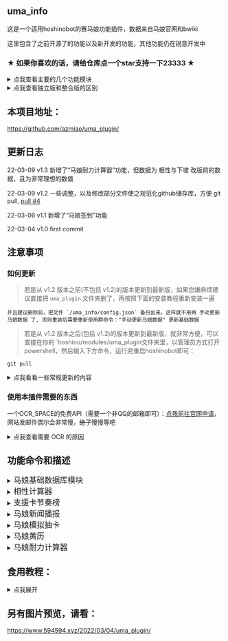 ## uma_info

这是一个适用hoshinobot的赛马娘功能插件，数据来自马娘官网和bwiki

这里包含了之前开源了的功能以及新开发的功能，其他功能仍在锐意开发中

### ★ 如果你喜欢的话，请给仓库点一个star支持一下23333 ★

<details>
<summary>点我查看主要的几个功能模块</summary>

（具体命令请看下方功能命令和描述）

+ [马娘新闻播报](https://github.com/azmiao/umamusume_news) 

+ [马娘模拟抽卡](https://github.com/azmiao/uma_gacha)

+ 马娘基础数据库

+ 支援卡节奏榜

+ 相性计算器

+ 马娘黄历

+ 马娘耐力计算器

</details>

<details>
<summary>点我查看独立版和整合版的区别</summary>

+ 独立版的 [马娘模拟抽卡](https://github.com/azmiao/uma_gacha) 可以完全单独运行，内容也完全一致，可以从本整合版里直接复制出来用，但记得要装依赖哦！

+ 独立版的 [马娘新闻播报](https://github.com/azmiao/umamusume_news) 也可以完全单独运行，但和整合版的代码稍有不同，因此不可以从本整合版里直接复制出来用！

+ 另外后续关于 [马娘新闻播报](https://github.com/azmiao/umamusume_news) [马娘模拟抽卡](https://github.com/azmiao/uma_gacha) 的代码更新将会在原仓库和本仓库同步更新

</details>

## 本项目地址：
https://github.com/azmiao/uma_plugin/

## 更新日志

22-03-09    v1.3    新增了“马娘耐力计算器”功能，但数据为 根性与下坡 改版前的数据，且为非常理想的数值

22-03-09    v1.2    一些调整，以及修改部分文件使之规范化github储存库，方便 git pull, [pull #4](https://github.com/azmiao/uma_plugin/pull/4)

22-03-06    v1.1    新增了“马娘签到”功能

22-03-04    v1.0    first commit

## 注意事项

### 如何更新

> 若是从 v1.2 版本之前(不包括 v1.2)的版本更新到最新版，如果您嫌麻烦建议直接把 `uma_plugin` 文件夹删了，再按照下面的安装教程重新安装一遍

    并且建议删除前，把文件 `/uma_info/config.json` 备份出来，这样就不用再 手动更新马娘数据 了, 否则重装后需要重新使用群命令："手动更新马娘数据" 更新基础数据

> 若是从 v1.2 版本之后(包括 v1.2)的版本更新到最新版，就非常方便，可以直接在你的 `hoshino/modules/uma_plugin文件夹里，以管理员方式打开powershell，然后输入下方命令，运行完重启hoshinobot即可：

```
git pull
```

<details>
<summary>点我看看一些常规更新的内容</summary>

大多数数据均可自动更新，但是：

位于 `uma_info` 文件夹下的 `replace_dict.json` (角色别称) 

需要我手动更新，当然如果你有觉得可以添加的别称，可以fork后pull requests

因此一旦有更新我会以 commit 的形式上传至本仓库，如果您可以直接 watch 本仓库，如果会使用RSS的话可以添加本仓库，再者嫌麻烦的话可以使用我之前的插件 [github_reminder](https://github.com/azmiao/github_reminder) 添加[本仓库链接](https://github.com/azmiao/uma_plugin/)即可，一旦有任何commit更新您的bot都会提醒您

</details>

### 使用本插件需要的东西

一个OCR_SPACE的免费API（需要一个非QQ的邮箱即可）：[点我前往官网申请](http://ocr.space/ocrapi/freekey)，网站发邮件偶尔会非常慢，~~绝了~~慢慢等吧

<details>
<summary>点我查看需要 OCR 的原因</summary>

+ 由于部分数据来自官网，因此数据非常全，但这~~垃圾~~官网不少数据是整合进一张图里面了，不得不用一个OCR来识别出来，而gocq自带的OCR接口只能识别接收到的图片，虽然已经有思路如何绕过这个门槛，利用QQ的image缓存机制来识别，但这样依然非常不方便，而且为了部分功能实现的资源占用更低，还是选择了第三方的接口，ocr_space的接口速度也比较快，而且免费版每天有500次，而本插件每天只需要进行88次即可，但是网站比较不稳定，偶尔会500~~免费的还要什么自行车~~

</details>

## 功能命令和描述

<details>
<summary><font size = 4>马娘基础数据库模块</font></summary>

| 功能命令 | 介绍 |
| :---- | :---- |
| 查今天生日马娘 | 看看今天哪只马娘生日(仅限马娘) |
| 查马娘生日 xx | xx为马娘名字，查询这只马娘是哪天生日(仅限马娘) |
| 查生日马娘 m-d | m-d就是 m月d日 ，查询这天有哪些马娘生日(仅限马娘) |
| 查角色id xx | xx为角色名字 |
| 查角色日文名 xx | xx为角色名字 |
| 查角色中文名 xx | xx为角色名字 |
| 查角色英文名 xx | xx为角色名字 |
| 查角色分类 xx | xx为角色名字 |
| 查角色语音 xx | xx为角色名字 |
| 查角色头像 xx | xx为角色名字 |
| 查角色cv xx | xx为角色名字 |
| 查角色身高 xx | xx为角色名字 |
| 查角色体重 xx | xx为角色名字 |
| 查角色三围 xx | xx为角色名字 |
| 查角色制服 xx | xx为角色名字 |
| 查角色决胜服 xx | xx为角色名字 |
| 查角色原案 xx | xx为角色名字 |
| 查角色适应性 xx | xx为角色名字 |
| 查角色详细信息 xx | xx为角色名字(显示全部信息) |
| 手动更新马娘数据 | 功能限维护组 |
| (每天1:31自动更新马娘数据) | 该功能没有命令 |
| (每天9:31自动推送该日生日的马娘) | 该功能没有命令，且本功能需额外开启 |

</details>

<details>
<summary><font size = 4>相性计算器</font></summary>

| 功能命令 | 介绍 |
| :---- | :---- |
| 马娘相性帮助 | 看看详细帮助内容 |
| 查相性 本体 父母1 祖父母1 祖父母2 父母2 祖父母3 祖父母4 胜鞍数 | 1.直接按照下面的指令写马名即可，请按顺序写，注意空格别漏<br>2.胜鞍数为胜鞍+金牌的总个数，类型为整数，且可写可不写<br>3.判断胜鞍：(父母1和祖父母1相同的重赏胜场数)+(父母1和祖父母2相同的重赏胜场数)+(父母2和祖父母3相同的重赏胜场数)+(父母2和祖父母4相同的重赏胜场数) |
| 查相性 本体 父母1 祖父母1 祖父母2 父母2 祖父母3 祖父母4 | 同上，表示可以不加胜鞍 |
| 查相性 马娘1 马娘2 | 查两只马娘之间的相性，这里不可以加胜鞍 |
| 相性榜 马娘 | 相性榜是指生成对这只马娘相性最好的马娘排行榜 |

</details>

<details>
<summary><font size = 4>支援卡节奏榜</font></summary>

| 功能命令 | 介绍 |
| :---- | :---- |
| 速卡节奏榜 | 对应速度卡 |
| 耐卡节奏榜 | 对应耐力卡 |
| 力卡节奏榜 | 对应力量卡 |
| 根卡节奏榜 | 对应根性卡 |
| 智卡节奏榜 | 对应智力卡 |

</details>

<details>
<summary><font size = 4>马娘新闻播报</font></summary>

| 功能命令 | 介绍 |
| :---- | :---- |
| 马娘新闻 | 查看最近五条新闻 |
| 新闻翻译 | 查看翻译命令和新闻编号（限近5条） |
| 新闻翻译 1 | 翻译第1条新闻，编号可选值(1/2/3/4/5) |
| (马娘新闻推送) | 该功能没有命令，且本功能需额外开启 |

</details>

<details>
<summary><font size = 4>马娘模拟抽卡</font></summary>

| 功能命令 | 介绍 |
| :---- | :---- |
| 查看马娘卡池 | 看马娘当前的池子 |
| @bot马娘单抽 | 马娘池子单抽 |
| @bot马娘十连 | 马娘池子十连 |
| @bot马之井 | 马娘池子抽一井 |
| @bot育成卡单抽 | 育成卡池子单抽 |
| @bot育成卡十连 | 育成卡池子十连 |
| @bot育成卡井 | 育成卡池子抽一井 |
| 更新马娘信息 | 更新图片数据等并自动重载赛马娘卡池，功能限维护组 |
| 重载赛马娘卡池 | 仅刷新马娘当前UP卡池的信息（不含图片数据），功能限维护组 |
| (每天4点自动更新马娘信息) | 该功能没有命令 |

</details>

<details>
<summary><font size = 4>马娘黄历</font></summary>

| 功能命令 | 介绍 |
| :---- | :---- |
| 马娘签到 | 看看今日的黄历？ |

</details>

<details>
<summary><font size = 4>马娘耐力计算器</font></summary>

| 功能命令 | 介绍 |
| :---- | :---- |
| 马娘耐力帮助 | 看看详细帮助内容 |
| 举个例子： |  |
| 算耐力<br>属性:1200 600 1200 600 700<br>适应性:逃马-A 芝-A 1600-A<br>干劲:绝好调 状况:良<br>固回:0 普回:0 金回:1 | 计算最低耐力需求 |

</details>

## 食用教程：

<details>
<summary>点我展开</summary>

0. 申请OCR_SPACE的免费API，（需要一个非QQ的邮箱即可）：[点我前往官网申请](http://ocr.space/ocrapi/freekey)，网站发邮件偶尔会非常慢，~~绝了~~慢慢等吧

    第一封邮件是确认注册
    
    第二封邮件才是给你发APIKEY

1. 下载或git clone本插件：

    在 HoshinoBot\hoshino\modules 目录下使用以下命令拉取本项目
    ```
    git clone https://github.com/azmiao/uma_plugin
    ```

2. 如果之前装过 [马娘新闻播报](https://github.com/azmiao/umamusume_news) 和 [马娘模拟抽卡](https://github.com/azmiao/uma_gacha) 的，请先删除那两个文件夹，没有就跳过这一步

3. 填写APIKEY：

    打开 uma_plugin 文件夹下的 `APIKEY.txt` 文件

    在里面粘贴上你申请的APIKEY即可

4. 安装依赖：

    到HoshinoBot\hoshino\modules\uma_plugin目录下，管理员方式打开powershell
    ```
    pip install -r requirements.txt -i http://mirrors.aliyun.com/pypi/simple
    ```

5. 在 HoshinoBot\hoshino\config\ `__bot__.py` 文件的 MODULES_ON 加入 'uma_plugin'

    然后重启 HoshinoBot

    等待装完插件后首次启动的自动更新马娘抽卡数据和图片，预计用时1分钟？

    更新完后请维护组 __再发送群消息__  “手动更新马娘数据” 来更新马娘数据库的数据，预计用时8分钟

    更新期间您可以看着QQ消息，或者看着Hoshino日志以防意外情况

6. 额外功能：（自动提醒）

    在某个群里发消息输入下文以开启马娘生日提醒
    ```
    开启 uma_bir_push
    ```

    在某个群里发消息输入下文以开启马娘新闻播报
    ```
    开启 umamusume-news-poller
    ```

    可以通过发消息输入"lssv"查看这个功能前面是不是⚪来确认是否开启成功

</details>

## 另有图片预览，请看：

https://www.594594.xyz/2022/03/04/uma_plugin/